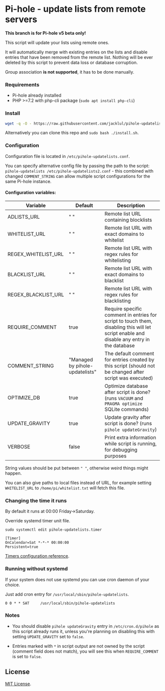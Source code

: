 # Pi-hole - update lists from remote servers

**This branch is for Pi-hole v5 beta only!**

This script will update your lists using remote ones.

It will automatically merge with existing entries on the lists and disable entries that have been removed from the remote list. Nothing will be ever deleted by this script to prevent data loss or database corruption.

Group association __is not supported__, it has to be done manually.

### Requirements

- Pi-hole already installed
- PHP >=7.2 with php-cli package (`sudo apt install php-cli`)

### Install

```bash
wget -q -O - https://raw.githubusercontent.com/jacklul/pihole-updatelists/beta/install.sh | sudo bash
```

Alternatively you can clone this repo and `sudo bash ./install.sh`.

### Configuration

Configuration file is located in `/etc/pihole-updatelists.conf`.

You can specify alternative config file by passing the path to the script: `pihole-updatelists /etc/pihole-updatelists2.conf` - this combined with changed `COMMENT_STRING` can allow multiple script configurations for the same Pi-hole instance.

#### Configuration variables:

| Variable | Default | Description |
|----------|---------|-------------|
| ADLISTS_URL | " " | Remote list URL containing blocklists |
| WHITELIST_URL | " " | Remote list URL with exact domains to whitelist |
| REGEX_WHITELIST_URL | " " | Remote list URL with regex rules for whitelisting |
| BLACKLIST_URL | " " | Remote list URL with exact domains to blacklist |
| REGEX_BLACKLIST_URL | " " | Remote list URL with regex rules for blacklisting |
| REQUIRE_COMMENT | true | Require specific comment in entries for script to touch them, disabling this will let script enable and disable any entry in the database |
| COMMENT_STRING | "Managed by pihole-updatelists" | The default comment for entries created by this script (should not be changed after script was executed) |
| OPTIMIZE_DB | true | Optimize database after script is done? (runs `VACUUM` and `PRAGMA optimize` SQLite commands) |
| UPDATE_GRAVITY | true | Update gravity after script is done? (runs `pihole updateGravity`) |
| VERBOSE | false | Print extra information while script is running, for debugging purposes |

String values should be put between `" "`, otherwise weird things might happen.

You can also give paths to local files instead of URL, for example setting `WHITELIST_URL` to `/home/pi/whitelist.txt` will fetch this file.

### Changing the time it runs

By default it runs at 00:00 Friday->Saturday.

Override systemd timer unit file.
 
`sudo systemctl edit pihole-updatelists.timer`

```
[Timer]
OnCalendar=Sat *-*-* 00:00:00
Persistent=true
```

[Timers configuration reference](https://www.freedesktop.org/software/systemd/man/systemd.timer.html).

### Running without systemd

If your system does not use systemd you can use cron daemon of your choice.

Just add cron entry for `/usr/local/sbin/pihole-updatelists`.

```
0 0 * * SAT     /usr/local/sbin/pihole-updatelists
```

### Notes

- You should disable `pihole updateGravity` entry in `/etc/cron.d/pihole` as this script already runs it, unless you're planning on disabling this with setting `UPDATE_GRAVITY` set to `false`.

- Entries marked with `*` in script output are not owned by the script (comment field does not match), you will see this when `REQUIRE_COMMENT` is set to `false`.

## License

[MIT License](/LICENSE).
